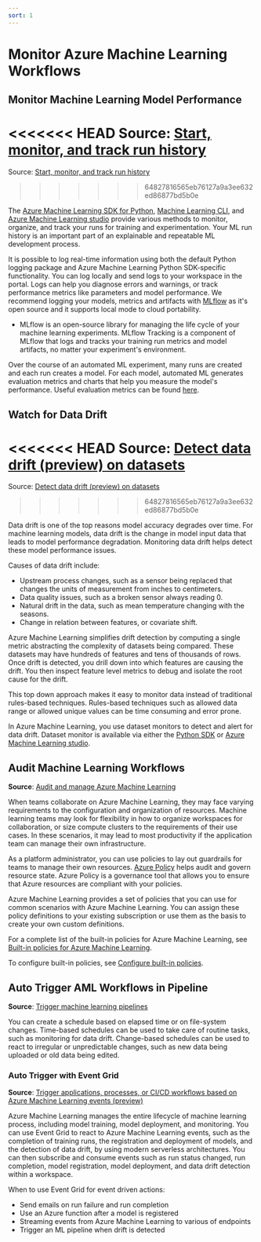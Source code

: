 ```yaml
---
sort: 1
---
```

# Monitor Azure Machine Learning Workflows

## Monitor Machine Learning Model Performance
<<<<<<< HEAD
**Source**: [Start, monitor, and track run history](https://docs.microsoft.com/en-us/azure/machine-learning/how-to-track-monitor-analyze-runs?tabs=python)
=======
Source: [Start, monitor, and track run history](https://docs.microsoft.com/en-us/azure/machine-learning/how-to-track-monitor-analyze-runs?tabs=python)
>>>>>>> 64827816565eb76127a9a3ee632ed86877bd5b0e

The [Azure Machine Learning SDK for Python](https://docs.microsoft.com/en-us/python/api/overview/azure/ml/?view=azure-ml-py), [Machine Learning CLI](https://docs.microsoft.com/en-us/azure/machine-learning/reference-azure-machine-learning-cli), and [Azure Machine Learning studio](https://ml.azure.com/selectWorkspace) provide various methods to monitor, organize, and track your runs for training and experimentation. Your ML run history is an important part of an explainable and repeatable ML development process.

It is possible to log real-time information using both the default Python logging package and Azure Machine Learning Python SDK-specific functionality. You can log locally and send logs to your workspace in the portal.
Logs can help you diagnose errors and warnings, or track performance metrics like parameters and model performance. 
We recommend logging your models, metrics and artifacts with [MLflow](https://mlflow.org/docs/latest/index.html) as it's open source and it supports local mode to cloud portability. 

* MLflow is an open-source library for managing the life cycle of your machine learning experiments. MLflow Tracking is a component of MLflow that logs and tracks your training run metrics and model artifacts, no matter your experiment's environment.

Over the course of an automated ML experiment, many runs are created and each run creates a model. For each model, automated ML generates evaluation metrics and charts that help you measure the model's performance.
Useful evaluation metrics can be found [here](https://docs.microsoft.com/en-us/azure/machine-learning/how-to-understand-automated-ml#classification-metrics).

## Watch for Data Drift

<<<<<<< HEAD
**Source**: [Detect data drift (preview) on datasets](https://docs.microsoft.com/en-us/azure/machine-learning/how-to-monitor-datasets?tabs=python)
=======
Source: [Detect data drift (preview) on datasets](https://docs.microsoft.com/en-us/azure/machine-learning/how-to-monitor-datasets?tabs=python)
>>>>>>> 64827816565eb76127a9a3ee632ed86877bd5b0e

Data drift is one of the top reasons model accuracy degrades over time. For machine learning models, data drift is the change in model input data that leads to model performance degradation. Monitoring data drift helps detect these model performance issues.

Causes of data drift include:

* Upstream process changes, such as a sensor being replaced that changes the units of measurement from inches to centimeters.
* Data quality issues, such as a broken sensor always reading 0.
* Natural drift in the data, such as mean temperature changing with the seasons.
* Change in relation between features, or covariate shift.

Azure Machine Learning simplifies drift detection by computing a single metric abstracting the complexity of datasets being compared. These datasets may have hundreds of features and tens of thousands of rows. Once drift is detected, you drill down into which features are causing the drift. You then inspect feature level metrics to debug and isolate the root cause for the drift.

This top down approach makes it easy to monitor data instead of traditional rules-based techniques. Rules-based techniques such as allowed data range or allowed unique values can be time consuming and error prone.

In Azure Machine Learning, you use dataset monitors to detect and alert for data drift. Dataset monitor is available via either the [Python SDK](https://docs.microsoft.com/en-us/azure/machine-learning/how-to-monitor-datasets?tabs=python#studio-monitor) or [Azure Machine Learning studio](https://docs.microsoft.com/en-us/azure/machine-learning/how-to-monitor-datasets?tabs=azure-studio#studio-monitor).

## Audit Machine Learning Workflows

**Source**: [Audit and manage Azure Machine Learning](https://docs.microsoft.com/en-us/azure/machine-learning/how-to-integrate-azure-policy)

When teams collaborate on Azure Machine Learning, they may face varying requirements to the configuration and organization of resources. Machine learning teams may look for flexibility in how to organize workspaces for collaboration, or size compute clusters to the requirements of their use cases. In these scenarios, it may lead to most productivity if the application team can manage their own infrastructure.

As a platform administrator, you can use policies to lay out guardrails for teams to manage their own resources. [Azure Policy](https://docs.microsoft.com/en-us/azure/governance/policy/) helps audit and govern resource state. Azure Policy is a governance tool that allows you to ensure that Azure resources are compliant with your policies.

Azure Machine Learning provides a set of policies that you can use for common scenarios with Azure Machine Learning. You can assign these policy definitions to your existing subscription or use them as the basis to create your own custom definitions.

For a complete list of the built-in policies for Azure Machine Learning, see [Built-in policies for Azure Machine Learning](https://docs.microsoft.com/en-us/azure/governance/policy/samples/built-in-policies#machine-learning).

To configure built-in policies, see [Configure built-in policies](https://docs.microsoft.com/en-us/azure/machine-learning/how-to-integrate-azure-policy#configure-built-in-policies).

## Auto Trigger AML Workflows in Pipeline
**Source**: [Trigger machine learning pipelines](https://docs.microsoft.com/en-us/azure/machine-learning/how-to-trigger-published-pipeline)

You can create a schedule based on elapsed time or on file-system changes. Time-based schedules can be used to take care of routine tasks, such as monitoring for data drift. Change-based schedules can be used to react to irregular or unpredictable changes, such as new data being uploaded or old data being edited.


### Auto Trigger with Event Grid
**Source**: [Trigger applications, processes, or CI/CD workflows based on Azure Machine Learning events (preview)](https://docs.microsoft.com/en-us/azure/machine-learning/how-to-use-event-grid)

Azure Machine Learning manages the entire lifecycle of machine learning process, including model training, model deployment, and monitoring. You can use Event Grid to react to Azure Machine Learning events, such as the completion of training runs, the registration and deployment of models, and the detection of data drift, by using modern serverless architectures. You can then subscribe and consume events such as run status changed, run completion, model registration, model deployment, and data drift detection within a workspace.

When to use Event Grid for event driven actions:

* Send emails on run failure and run completion
* Use an Azure function after a model is registered
* Streaming events from Azure Machine Learning to various of endpoints
* Trigger an ML pipeline when drift is detected
